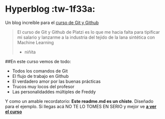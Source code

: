 # Hyperblog :tw-1f33a:
Un blog increíble para el [curso de Git y Github](https://platzi.com/clases/git-github/ "curso de Git y Github")
>El curso de Git y Github de Platzi es lo que me hacia falta para tipificar mi salario y lanzarme a la industria del tejido de la lana sintética con Machine Learning
> - niñita

##En este curso vemos de todo:
* Todos los comandos de Git
* El flujo de trabajo en Github
* El verdadero amor por las buenas prácticas
* Trucos muy locos del profesor
* Las personalidaddes múltiples de Freddy

Y como un amable recordatorio: **Este readme.md es un chiste**. Diseñado para el ejemplo. Si llegas acá NO TE LO TOMES EN SERIO y mejor ve [**a ver el curso**](https://platzi.com/clases/git-github/ "a ver el curso")
